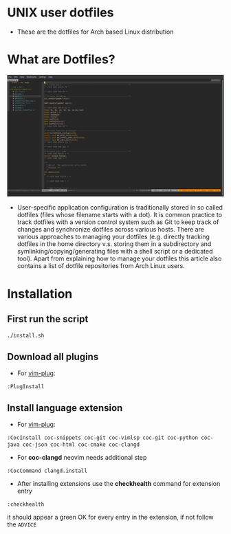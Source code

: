 # UNIX user dotfiles
* These are the dotfiles for Arch based Linux distribution 
# What are Dotfiles?
![screenshot](images/Screenshot.png)
* User-specific application configuration is traditionally stored in so called dotfiles (files whose filename starts with a dot). It is common practice to track dotfiles with a version control system such as Git to keep track of changes and synchronize dotfiles across various hosts. There are various approaches to managing your dotfiles (e.g. directly tracking dotfiles in the home directory v.s. storing them in a subdirectory and symlinking/copying/generating files with a shell script or a dedicated tool). Apart from explaining how to manage your dotfiles this article also contains a list of dotfile repositories from Arch Linux users.

# Installation
## First run the script
```
./install.sh
```
## Download all plugins
* For [vim-plug](https://github.com/junegunn/vim-plug):
```
:PlugInstall
```
## Install language extension
* For [vim-plug](https://github.com/junegunn/vim-plug):
```
:CocInstall coc-snippets coc-git coc-vimlsp coc-git coc-python coc-java coc-json coc-html coc-cmake coc-clangd
```
* For **coc-clangd** neovim needs additional step
```
:CocCommand clangd.install
```
* After installing extensions use the **checkhealth** command for extension entry
```
:checkhealth
```
it should appear a green OK for every entry in the extension, if not follow the ```ADVICE```
